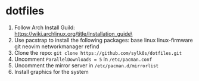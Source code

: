 # dotfiles

1) Follow Arch Install Guild: https://wiki.archlinux.org/title/Installation_guide\
2) Use pacstrap to install the following packages: base linux linux-firmware git neovim networkmanager refind
3) Clone the repo: `git clone https://github.com/sylk0s/dotfiles.git`
4) Uncomment `ParallelDownloads = 5` in `/etc/pacman.conf`
5) Uncomment the mirror server in `/etc/pacman.d/mirrorlist`
6) Install graphics for the system
